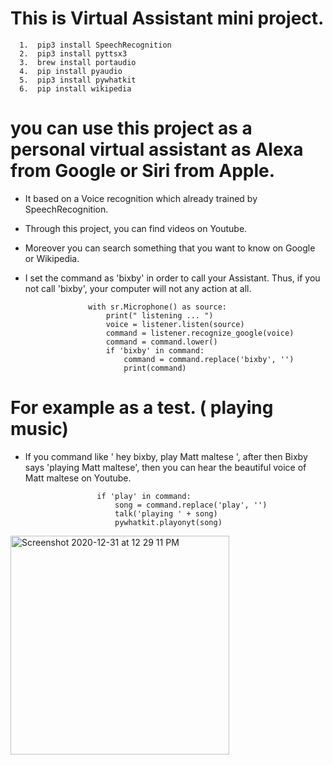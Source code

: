 # This is Virtual Assistant mini project.

      1.  pip3 install SpeechRecognition
      2.  pip3 install pyttsx3
      3.  brew install portaudio
      4.  pip install pyaudio 
      5.  pip3 install pywhatkit
      6.  pip install wikipedia


# you can use this project as a personal virtual assistant as Alexa from Google or Siri from Apple. 

- It based on a Voice recognition which already trained by SpeechRecognition.
- Through this project, you can find videos on Youtube. 
- Moreover you can search something that you want to know on Google or Wikipedia. 
- I set the command as 'bixby' in order to call your Assistant.
  Thus, if you not call 'bixby', your computer will not any action at all.

                    with sr.Microphone() as source:
                        print(" listening ... ")
                        voice = listener.listen(source)
                        command = listener.recognize_google(voice)
                        command = command.lower()
                        if 'bixby' in command: 
                            command = command.replace('bixby', '')
                            print(command)


# For example as a test. ( playing music)

- If you command like ' hey bixby, play Matt maltese ', after then Bixby says 'playing Matt maltese', 
  then you can hear the beautiful voice of Matt maltese on Youtube. 

                      if 'play' in command:
                          song = command.replace('play', '')
                          talk('playing ' + song)
                          pywhatkit.playonyt(song)
                          
                          
 <img width="350" alt="Screenshot 2020-12-31 at 12 29 11 PM" src="https://user-images.githubusercontent.com/66229916/103393125-7d8ae700-4b64-11eb-8c14-a473e53a4d92.png">

